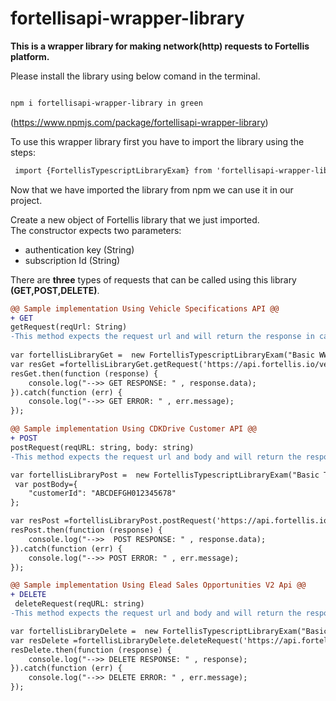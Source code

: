 # fortellisapi-wrapper-library
**This is a wrapper library for making network(http) requests to Fortellis platform.** 

Please install the library using below comand in the terminal.


```diff

npm i fortellisapi-wrapper-library in green
```
(https://www.npmjs.com/package/fortellisapi-wrapper-library)

To use this wrapper library first you have to import the library using the steps:
```diff
 import {FortellisTypescriptLibraryExam} from 'fortellisapi-wrapper-library'

```


Now that we have imported the library from npm we can use it in our project. 

Create a new object of Fortellis library that we just imported. \
The constructor expects two parameters:
 - authentication key (String)
 - subscription Id (String)


There are **three** types of requests that can be called using this library **(GET,POST,DELETE)**.
```diff
@@ Sample implementation Using Vehicle Specifications API @@
+ GET
getRequest(reqUrl: String)
-This method expects the request url and will return the response in case of SUCCESS and wil return the ERROR in case of failure.-
 
var fortellisLibraryGet =  new FortellisTypescriptLibraryExam("Basic WWMzUnYxQ0Q2eEcwaUxoanE2bnE4dXJyZ2lCMjNMQUw6eTdoYTdETGdSWkhJUGlBaw==", "test")
var resGet =fortellisLibraryGet.getRequest('https://api.fortellis.io/vehicles/reference/v4/vehicle-specifications/BUIC-VERANO-2012-US')
resGet.then(function (response) {
    console.log("-->> GET RESPONSE: " , response.data);
}).catch(function (err) {
    console.log("-->> GET ERROR: " , err.message);
});
```

```diff
@@ Sample implementation Using CDKDrive Customer API @@
+ POST
postRequest(reqURL: string, body: string)
-This method expects the request url and body and will return the response in case of SUCCESS and wil return the ERROR in case of failure.-

var fortellisLibraryPost =  new FortellisTypescriptLibraryExam("Basic TUg1N0FndndFb2ZXTTZMckdhWGtyRVkzS2Joa0FiYXM6dEdCM1M4ckhXbHNPdk5adA==", "test")
 var postBody={
    "customerId": "ABCDEFGH012345678"
};

var resPost =fortellisLibraryPost.postRequest('https://api.fortellis.io/cdkdrive/crm/v1/customers/',JSON.stringify(postBody))
resPost.then(function (response) {
    console.log("-->>  POST RESPONSE: " , response.data);
}).catch(function (err) {
    console.log("-->> POST ERROR: " , err.message);
});
```

```diff
@@ Sample implementation Using Elead Sales Opportunities V2 Api @@
+ DELETE
 deleteRequest(reqURL: string)
-This method expects the request url and body and will return the response in case of SUCCESS and wil return the ERROR in case of failure.-

var fortellisLibraryDelete =  new FortellisTypescriptLibraryExam("Basic WHRWUDB3Um5YWVVLUWRRMEdESlVONzA0NEtwb3N5Z2o6RFZBa1N3Q3AydVMxMWF3ZQ==", "test")
var resDelete =fortellisLibraryDelete.deleteRequest('https://api.fortellis.io/sales/v2/elead/opportunities/tradein/b980f525-803c-4339-a2bd-caf0896bf599')
resDelete.then(function (response) {
    console.log("-->> DELETE RESPONSE: " , response);
}).catch(function (err) {
    console.log("-->> DELETE ERROR: " , err.message);
});

```

